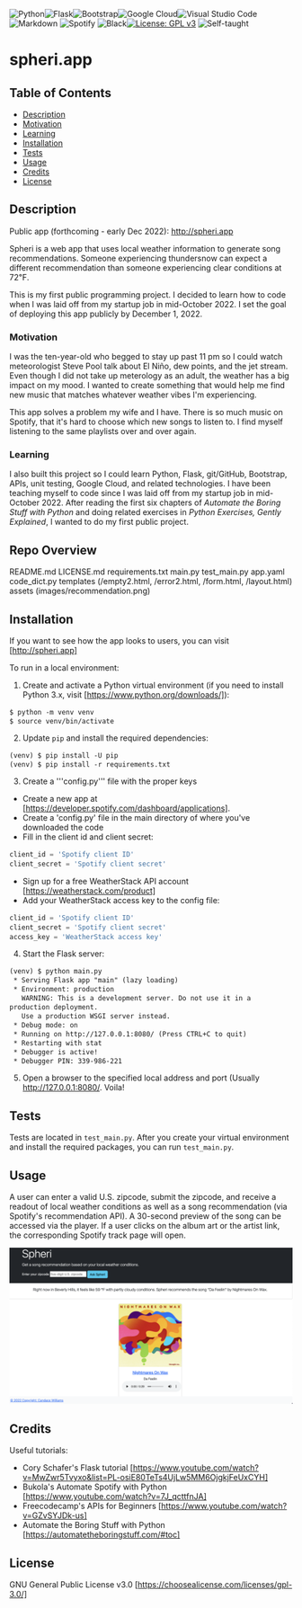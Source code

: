 ![Python](https://img.shields.io/badge/python-3670A0?style=for-the-badge&logo=python&logoColor=ffdd54)![Flask](https://img.shields.io/badge/flask-%23000.svg?style=for-the-badge&logo=flask&logoColor=white)![Bootstrap](https://img.shields.io/badge/bootstrap-%23563D7C.svg?style=for-the-badge&logo=bootstrap&logoColor=white)![Google Cloud](https://img.shields.io/badge/GoogleCloud-%234285F4.svg?style=for-the-badge&logo=google-cloud&logoColor=white)![Visual Studio Code](https://img.shields.io/badge/Visual%20Studio%20Code-0078d7.svg?style=for-the-badge&logo=visual-studio-code&logoColor=white)![Markdown](https://img.shields.io/badge/markdown-%23000000.svg?style=for-the-badge&logo=markdown&logoColor=white) ![Spotify](https://img.shields.io/badge/Spotify-1ED760?style=for-the-badge&logo=spotify&logoColor=white) ![Black](https://img.shields.io/badge/code%20style-black-black)[![License: GPL v3](https://img.shields.io/badge/License-GPLv3-blue.svg)](https://www.gnu.org/licenses/gpl-3.0) ![Self-taught](https://img.shields.io/badge/Self--taught-First%20Public%20Project-brightgreen_)

# spheri.app

## Table of Contents

- [Description](#description)
- [Motivation](#motivation)
- [Learning](#learning)
- [Installation](#installation)
- [Tests](#tests)
- [Usage](#usage)
- [Credits](#credits)
- [License](#license)


## Description

Public app (forthcoming - early Dec 2022): http://spheri.app

Spheri is a web app that uses local weather information to generate song recommendations. Someone experiencing thundersnow can expect a different recommendation than someone experiencing clear conditions at 72℉. 

This is my first public programming project. I decided to learn how to code when I was laid off from my startup job in mid-October 2022. I set the goal of deploying this app publicly by December 1, 2022.

### Motivation

I was the ten-year-old who begged to stay up past 11 pm so I could watch meteorologist Steve Pool talk about El Niño, dew points, and the jet stream. Even though I did not take up meterology as an adult, the weather has a big impact on my mood. I wanted to create something that would help me find new music that matches whatever weather vibes I'm experiencing.

This app solves a problem my wife and I have. There is so much music on Spotify, that it's hard to choose which new songs to listen to. I find myself listening to the same playlists over and over again.

### Learning

I also built this project so I could learn Python, Flask, git/GitHub, Bootstrap, APIs, unit testing, Google Cloud, and related technologies. I have been teaching myself to code since I was laid off from my startup job in mid-October 2022. After reading the first six chapters of *Automate the Boring Stuff with Python* and doing related exercises in *Python Exercises, Gently Explained*, I wanted to do my first public project.

## Repo Overview

README.md
LICENSE.md
requirements.txt
main.py
test_main.py
app.yaml
code_dict.py
templates (/empty2.html, /error2.html, /form.html, /layout.html)
assets (images/recommendation.png)

## Installation

If you want to see how the app looks to users, you can visit [http://spheri.app]

To run in a local environment:

1. Create and activate a Python virtual environment (if you need to install Python 3.x, visit [https://www.python.org/downloads/]):

```shell
$ python -m venv venv
$ source venv/bin/activate
```

2. Update `pip` and install the required dependencies:

```shell
(venv) $ pip install -U pip
(venv) $ pip install -r requirements.txt
```

3. Create a '''config.py''' file with the proper keys

- Create a new app at [https://developer.spotify.com/dashboard/applications].
- Create a 'config.py' file in the main directory of where you've downloaded the code
- Fill in the client id and client secret:
```python
client_id = 'Spotify client ID'
client_secret = 'Spotify client secret'
```
- Sign up for a free WeatherStack API account [https://weatherstack.com/product]
- Add your WeatherStack access key to the config file:
```python
client_id = 'Spotify client ID'
client_secret = 'Spotify client secret'
access_key = 'WeatherStack access key'
```

4. Start the Flask server:

```shell
(venv) $ python main.py
 * Serving Flask app "main" (lazy loading)
 * Environment: production
   WARNING: This is a development server. Do not use it in a production deployment.
   Use a production WSGI server instead.
 * Debug mode: on
 * Running on http://127.0.0.1:8080/ (Press CTRL+C to quit)
 * Restarting with stat
 * Debugger is active!
 * Debugger PIN: 339-986-221
 ```

 5. Open a browser to the specified local address and port (Usually http://127.0.0.1:8080/. Voila! 

## Tests

Tests are located in ```test_main.py```. After you create your virtual environment and install the required packages, you can run ```test_main.py```. 

## Usage

A user can enter a valid U.S. zipcode, submit the zipcode, and receive a readout of local weather conditions as well as a song recommendation (via Spotify's recommendation API). A 30-second preview of the song can be accessed via the player. If a user clicks on the album art or the artist link, the corresponding Spotify track page will open.

![screenshot of Spheri recommendation](assets/images/recommendation.png)


## Credits

Useful tutorials:
- Cory Schafer's Flask tutorial [https://www.youtube.com/watch?v=MwZwr5Tvyxo&list=PL-osiE80TeTs4UjLw5MM6OjgkjFeUxCYH]
- Bukola's Automate Spotify with Python [https://www.youtube.com/watch?v=7J_qcttfnJA]
- Freecodecamp's APIs for Beginners [https://www.youtube.com/watch?v=GZvSYJDk-us]
- Automate the Boring Stuff with Python [https://automatetheboringstuff.com/#toc]

## License

GNU General Public License v3.0 [https://choosealicense.com/licenses/gpl-3.0/]
